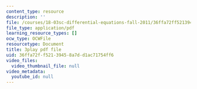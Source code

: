 ```yaml
---
content_type: resource
description: ''
file: /courses/18-03sc-differential-equations-fall-2011/36ffa72ff52139458a7dd1ac71754ff6_wwfjLBWfiSI.pdf
file_type: application/pdf
learning_resource_types: []
ocw_type: OCWFile
resourcetype: Document
title: 3play pdf file
uid: 36ffa72f-f521-3945-8a7d-d1ac71754ff6
video_files:
  video_thumbnail_file: null
video_metadata:
  youtube_id: null
---
```

